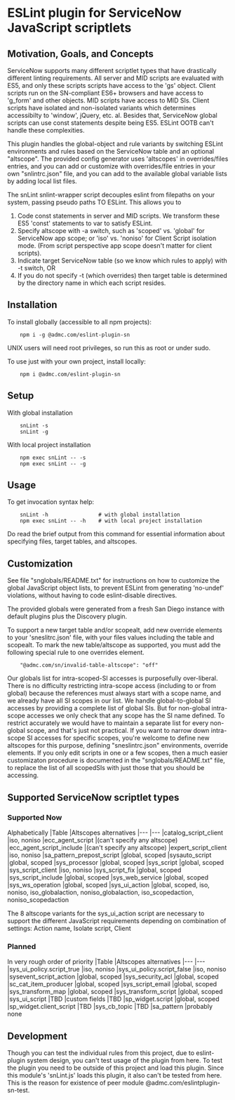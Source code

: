 # ESLint plugin for ServiceNow JavaScript scriptlets

## Motivation, Goals, and Concepts
ServiceNow supports many different scriptlet types that have drastically different linting
requirements.  All server and MID scripts are evaluated with ES5, and only these scripts
scripts have access to the 'gs' object.
Client scripts run on the SN-compliant ES6+ browsers and have access to 'g_form' and
other objects.  MID scripts have access to MID SIs.  Client scripts have isolated and non-isolated
variants which determines accessibilty to 'window', jQuery, etc. al.  Besides that, ServiceNow
global scripts can use const statements despite being ES5.  ESLint OOTB can't handle these
complexities.

This plugin handles the global-object and rule variants by switching ESLint environments and rules
based on the ServiceNow table and an optional "altscope".  The provided config generator uses
'altscopes' in overrides/files entries, and you can add or customize with overrides/file entries in
your own "snlintrc.json" file, and you can add to the available global variable lists by adding
local list files.

The snLint snlint-wrapper script decouples eslint from filepaths on your system, passing
pseudo paths TO ESLint.  This allows you to
1. Code const statements in server and MID scripts.  We transform these ES5 'const' statements
   to var to satisfy ESLint.
1. Specify altscope with -a switch, such as 'scoped' vs. 'global' for ServiceNow app scope;
   or 'iso' vs. 'noniso' for Client Script isolation mode.
   (From script perspective app scope doesn't matter for client scripts).
1. Indicate target ServiceNow table (so we know which rules to apply) with -t switch, OR
1. If you do not specify -t (which overrides) then target table is determined by the directory
   name in which each script resides.

## Installation
To install globally (accessible to all npm projects):
```
    npm i -g @admc.com/eslint-plugin-sn
```
UNIX users will need root privileges, so run this as root or under sudo.

To use just with your own project, install locally:
```
    npm i @admc.com/eslint-plugin-sn
```

## Setup
With global installation
```
    snLint -s
    snLint -g
```
With local project installation
```
    npm exec snLint -- -s
    npm exec snLint -- -g
```

## Usage
To get invocation syntax help:
```
    snLint -h                # with global installation
    npm exec snLint -- -h    # with local project installation
```
Do read the brief output from this command for essential information about specifying files,
target tables, and altscopes.

## Customization
See file "snglobals/README.txt" for instructions on how to customize the global JavaScript object
lists, to prevent ESLint from generating 'no-undef' violations, without having to code
eslint-disable directives.

The provided globals were generated from a fresh San Diego instance with default plugins plus
the Discovery plugin.

To support a new target table and/or scopealt, add new override elements to your 'sneslitrc.json'
file, with your files values including the table and scopealt.
To mark the new table/altscope as supported, you must add the following special rule to one
overrides element.
```
    "@admc.com/sn/invalid-table-altscope": "off"
```

Our globals list for intra-scoped-SI accesses is purposefully over-liberal.
There is no difficulty restricting intra-scope access (including to or from global) because the
references must always start with a scope name, and we already have all SI scopes in our list.
We handle global-to-global SI accesses by providing a complete list of global SIs.
But for non-global intra-scope accesses we only check that any scope has the SI name defined.
To restrict accurately we would have to maintain a separate list for every non-global scope, and
that's just not practical.
If you want to narrow down intra-scope SI accesses for specific scopes, you're welcome to define
new altscopes for this purpose, defining "sneslintrc.json" environments, override elements.
If you only edit scripts in one or a few scopes, then a much easier customizaton procedure is
documented in the "snglobals/README.txt" file, to replace the list of all scopedSIs with just those
that you should be accessing.

## Supported ServiceNow scriptlet types
### Supported Now
Alphabetically
|Table                        |Altscopes alternatives
|---                          |---
|catalog_script_client        |iso, noniso
|ecc_agent_script             |(can't specify any altscope)
|ecc_agent_script_include     |(can't specify any altscope)
|expert_script_client         |iso, noniso
|sa_pattern_prepost_script    |global, scoped
|sysauto_script               |global, scoped
|sys_processor                |global, scoped
|sys_script                   |global, scoped
|sys_script_client            |iso, noniso
|sys_script_fix               |global, scoped
|sys_script_include           |global, scoped
|sys_web_service              |global, scoped
|sys_ws_operation             |global, scoped
|sys_ui_action                |global, scoped, iso, noniso, iso_globalaction, noniso_globalaction, iso_scopedaction, noniso_scopedaction

The 8 altscope variants for the sys_ui_action script are necessary to support the different JavaScript requirements depending on combination of settings:  Action name, Isolate script, Client

### Planned
In very rough order of priority
|Table                        |Altscopes alternatives
|---                          |---
|sys_ui_policy.script_true    |iso, noniso
|sys_ui_policy.script_false   |iso, noniso
|sysevent_script_action       |global, scoped
|sys_security_acl             |global, scoped
|sc_cat_item_producer         |global, scoped
|sys_script_email             |global, scoped
|sys_transform_map            |global, scoped
|sys_transform_script         |global, scoped
|sys_ui_script                |TBD
|custom fields                |TBD
|sp_widget.script             |global, scoped
|sp_widget.client_script      |TBD
|sys_cb_topic                 |TBD
|sa_pattern                   |probably none

## Development
Though you can test the individual rules from this project, due to eslint-plugin system design,
you can't test usage of the plugin from here.  To test the plugin you need to be outside of this
project and load this plugin.  Since this module's 'snLint.js' loads this plugin, it also can't
be tested from here.  This is the reason for existence of peer module
@admc.com/eslintplugin-sn-test.

